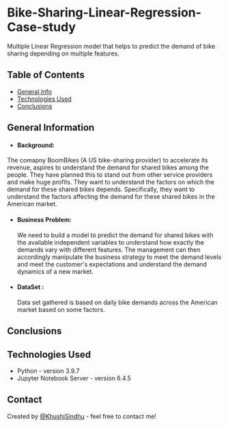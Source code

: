 # Bike-Sharing-Linear-Regression-Case-study
Multiple Linear Regression model that helps to predict the demand of bike sharing depending on multiple features.

## Table of Contents
* [General Info](#general-information)
* [Technologies Used](#technologies-used)
* [Conclusions](#conclusions)

## General Information
- #### Background:
 The comapny BoomBikes (A US bike-sharing provider) to accelerate its revenue, aspires to understand the demand for shared bikes among the people. They have    planned this to stand out from other service providers and make huge profits.
 They want to understand the factors on which the demand for these shared bikes depends. Specifically, they want to understand the factors affecting the demand  for these shared bikes in the American market.
- #### Business Problem:
  We need to build a model to predict the demand for shared bikes with the available independent variables to understand how exactly the demands vary with       different features. The management can then accordingly manipulate the business strategy to meet the demand levels and meet the customer's expectations and understand the demand dynamics of a new market.  
- #### DataSet :
  Data set gathered is based on daily bike demands across the American market based on some factors.


## Conclusions



## Technologies Used
- Python - version 3.9.7
- Jupyter Notebook Server - version 6.4.5

<!-- As the libraries versions keep on changing, it is recommended to mention the version of library used in this project -->


## Contact
Created by [@KhushiSindhu](https://github.com/KhushiSindhu) - feel free to contact me!

